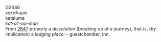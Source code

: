 G2646  
κατάλυμα  
kataluma  
*kat-al‘-oo-mah*  
From [2647](g2647) properly a *dissolution* (breaking up of a journey),
that is, (by implication) a *lodging* *place:* - guestchamber, inn.  
